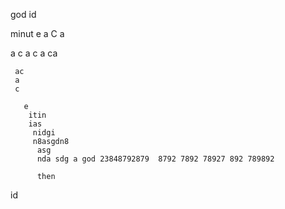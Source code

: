god id 
  
  minut e a
  C a

   a c
   a 
   c 
   a 
   ca

     ac 
     a 
     c

       e
        itin 
        ias
         nidgi
         n8asgdn8
          asg
          nda sdg a god 23848792879  8792 7892 78927 892 789892

          then 

id 
